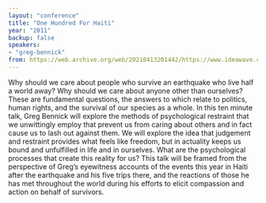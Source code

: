 ```yaml
---
layout: "conference"
title: "One Hundred For Haiti"
year: "2011"
backup: false
speakers:
- "greg-bennick"
from: https://web.archive.org/web/20210413201442/https://www.ideawave.ca/2011-conference/one-hundred-for-haiti
---
```


Why should we care about people who survive an earthquake who live half a
world away? Why should we care about anyone other than ourselves? These are
fundamental questions, the answers to which relate to politics, human rights,
and the survival of our species as a whole. In this ten minute talk, Greg
Bennick will explore the methods of psychological restraint that we
unwittingly employ that prevent us from caring about others and in fact cause
us to lash out against them. We will explore the idea that judgement and
restraint provides what feels like freedom, but in actuality keeps us bound
and unfulfilled in life and in ourselves. What are the psychological processes
that create this reality for us? This talk will be framed from the perspective
of Greg’s eyewitness accounts of the events this year in Haiti after the
earthquake and his five trips there, and the reactions of those he has met
throughout the world during his efforts to elicit compassion and action on
behalf of survivors.
